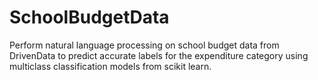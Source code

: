 # SchoolBudgetData

Perform natural language processing on school budget data from DrivenData to predict 
accurate labels for the expenditure category using multiclass classification 
models from scikit learn. 